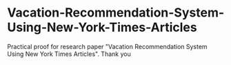 # Vacation-Recommendation-System-Using-New-York-Times-Articles
Practical proof for research paper "Vacation Recommendation System Using New York Times Articles".  Thank you
